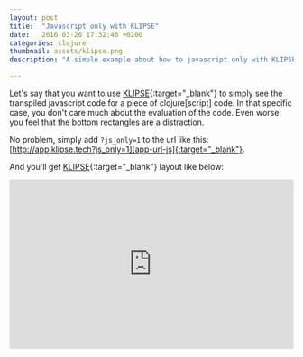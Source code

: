 ```yaml
---
layout: post
title:  "Javascript only with KLIPSE"
date:   2016-03-26 17:32:46 +0200
categories: clojure
thumbnail: assets/klipse.png
description: "A simple example about how to javascript only with KLIPSE"

---
```


Let's say that you want to use [KLIPSE][app-url-js]{:target="_blank"} to simply see the transpiled javascript code for a piece of clojure[script] code. In that specific case, you don't care much about the evaluation of the code.  Even worse: you feel that the bottom rectangles are a distraction.

No problem, simply add `?js_only=1` to the url like this: [http://app.klipse.tech?js_only=1][app-url-js]{:target="_blank"}.


And you'll get [KLIPSE][app-url-js]{:target="_blank"} layout like below:

<iframe frameborder="0" width="100%" height="300px"
    src= 
    "http://app.klipse.tech?js_only=1">
    </iframe>



[app-url-js]: http://app.klipse.tech?js_only=1

